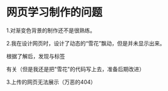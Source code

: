 # 网页学习制作的问题

1.对渐变色背景的制作还不是很熟练。

2.我在设计网页时，设计了动态的“雪花”飘动，但是并未显示出来。

根据了解后，发现与标签<div>有关（但是我还是把"雪花"的代码写上去，准备后期改进）

3.上传的网页无法展示（万恶的404）